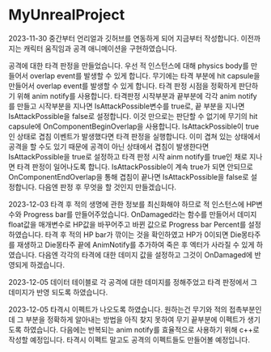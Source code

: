 # MyUnrealProject
2023-11-30
중간부터 언리얼과 깃허브를 연동하게 되어 지금부터 작성합니다.
이전까지는 캐릭터 움직임과 공격 애니메이션을 구현하였습니다.

공격에 대한 타격 판정을 만들었습니다.
우선 적 인스턴스에 대해 physics body를 만들어서 overlap event를 발생할 수 있게 합니다.
무기에는 타격 부분에 hit capsule을 만들어서 overlap event를 발생할 수 있게 합니다.
타격 판정 시점을 정확하게 판단하기 위해 anim notify를 사용합니다.
타격판정 시작부분과 끝부분에 각각 anim notify를 만들고 시작부분을 지나면 IsAttackPossible변수를 true로, 끝 부분을 지나면 IsAttackPossible을 false로 설정합니다.
이것 만으로는 판단할 수 없기에 무기의 hit capsule에 OnComponentBeginOverlap을 사용합니다. 
IsAttackPossible이 true인 상태로 겹침 이벤트가 발생했다면 타격 판정을 실행합니다. 
이미 겹쳐 있는 상태에서 공격을 할 수도 있기 때문에 공격이 아닌 상태에서 겹침이 발생한다면 IsAttackPossible을 true로 설정하고 타격 판정 시작 ainm notify를 true인 채로 지나면 타격 판정이 일어나도록 합니다.
IsAttackPossible이 계속 true가 되면 안되므로 OnComponentEndOverlap을 통해 겹침이 끝나면 IsAttackPossible을 false로 설정합니다.
다음엔 판정 후 무엇을 할 것인지 만들겠습니다.

2023-12-03
타격 후 적의 생명에 관한 정보를 최신화해야 하므로 적 인스턴스에 HP변수와 Progress bar를 만들어주었습니다.
OnDamaged라는 함수를 만들어서 데미지 float값을 매개변수로 HP값을 바꾸어주고 바뀐 값으로 Progress bar Percent를 설정하였습니다.
타격 후 적의 HP bar가 깎이는 것을 확인하였고 HP가 0이되면  Die몽타주를 재생하고 Die몽타주 끝에 AnimNotify를 추가하여 죽은 후 엑터가 사라질 수 있게 하였습니다.
다음엔 각각의 타격에 대한 데미지 값을 설정하고 그것이 OnDamaged에 반영되게 하겠습니다.

2023-12-05
데이터 테이블로 각 공격에 대한 데미지를 정해주었고 타격 판정에서 그 데미지가 반영 되도록 하였습니다.

2023-12-05
타격시 이펙트가 나오도록 하였습니다. 원하는건 무기와 적의 접촉부분인데 그 부분을 정확하게 알아내는 방법을 아직 찾지 못하여 무기 끝부분에 이펙트가 생기도록 하였습니다.
다음에는 반복되는 anim notify를 효율적으로 사용하기 위해 c++로 작성할 예정입니다.
타격시 이펙트 말고도 공격의 이펙트들도 만들어볼 예정입니다.